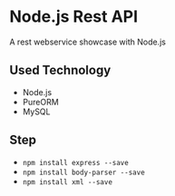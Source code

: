 # Node.js Rest API
A rest webservice showcase with Node.js

## Used Technology
- Node.js
- PureORM
- MySQL

## Step
- `npm install express --save`
- `npm install body-parser --save`
- `npm install xml --save`

